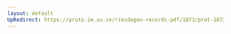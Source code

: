 ```yaml
---
layout: default
UpRedirect: https://pruto.im.uu.se/riksdagen-records-pdf/1873/prot-1873--ak--502/prot-1873--ak--502_017.pdf
---
```


